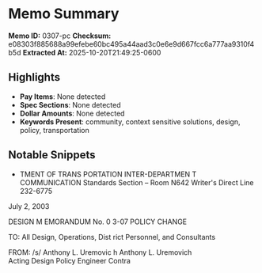 # Memo Summary

**Memo ID:** 0307-pc
**Checksum:** e08303f885688a99efebe60bc495a44aad3c0e6e9d667fcc6a777aa9310f4b5d
**Extracted At:** 2025-10-20T21:49:25-0600

## Highlights
- **Pay Items**: None detected
- **Spec Sections**: None detected
- **Dollar Amounts**: None detected
- **Keywords Present**: community, context sensitive solutions, design, policy, transportation

## Notable Snippets
- TMENT OF TRANS PORTATION 
INTER-DEPARTMEN T COMMUNICATION 
Standards  Section – Room N642 
Writer's Direct Line 
232-6775  
 
July 2, 2003 
 
DESIGN M EMORANDUM No. 0 3-07 
POLICY CHANGE 
 
TO:  All Design, Operations, Dist rict Personnel, and Consultants 
 
FROM:   /s/ Anthony L. Uremovic h 
  Anthony L. Uremovich  
  Acting Design Policy Engineer 
  Contra